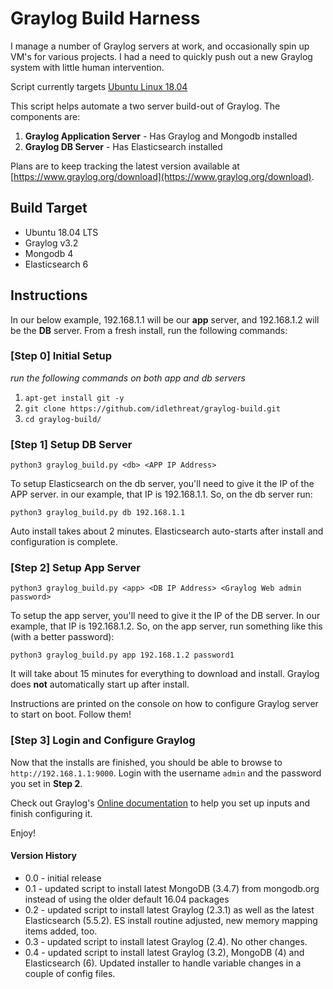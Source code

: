 # Graylog Build Harness

I manage a number of Graylog servers at work, and occasionally spin up VM's for various projects. I had a need to quickly push out a new Graylog system with little human intervention. 

Script currently targets [Ubuntu Linux 18.04](https://www.ubuntu.com/)

This script helps automate a two server build-out of Graylog. The components are:

1. __Graylog Application Server__ - Has Graylog and Mongodb installed
2. __Graylog DB Server__ - Has Elasticsearch installed

Plans are to keep tracking the latest version available at [https://www.graylog.org/download](https://www.graylog.org/download).

## Build Target

* Ubuntu 18.04 LTS
* Graylog v3.2
* Mongodb 4
* Elasticsearch 6

## Instructions

In our below example, 192.168.1.1 will be our __app__ server, and 192.168.1.2 will be the __DB__ server. From a fresh install, run the following commands:

### [Step 0] Initial Setup

_run the following commands on both app and db servers_

1. `apt-get install git -y`
2. `git clone https://github.com/idlethreat/graylog-build.git`
3. `cd graylog-build/`

### [Step 1] Setup DB Server

`python3 graylog_build.py <db> <APP IP Address>`

To setup Elasticsearch on the db server, you'll need to give it the IP of the APP server. in our example, that IP is 192.168.1.1. So, on the db server run:

`python3 graylog_build.py db 192.168.1.1`

Auto install takes about 2 minutes. Elasticsearch auto-starts after install and configuration is complete.

### [Step 2] Setup App Server

`python3 graylog_build.py <app> <DB IP Address> <Graylog Web admin password>`

To setup the app server, you'll need to give it the IP of the DB server. In our example, that IP is 192.168.1.2. So, on the app server, run something like this (with a better password):

`python3 graylog_build.py app 192.168.1.2 password1`

It will take about 15 minutes for everything to download and install. Graylog does __not__ automatically start up after install. 

Instructions are printed on the console on how to configure Graylog server to start on boot. Follow them!

### [Step 3] Login and Configure Graylog

Now that the installs are finished, you should be able to browse to `http://192.168.1.1:9000`. Login with the username `admin` and the password you set in __Step 2__.

Check out Graylog's [Online documentation](https://docs.graylog.org/en/3.0/pages/getting_started/web_console.html) to help you set up inputs and finish configuring it. 

Enjoy!


#### Version History

* 0.0 - initial release
* 0.1 - updated script to install latest MongoDB (3.4.7) from mongodb.org instead of using the older default 16.04 packages
* 0.2 - updated script to install latest Graylog (2.3.1) as well as the latest Elasticsearch (5.5.2). ES install routine adjusted, new memory mapping items added, too.
* 0.3 - updated script to install latest Graylog (2.4). No other changes.
* 0.4 - updated script to install latest Graylog (3.2), MongoDB (4) and Elasticsearch (6). Updated installer to handle variable changes in a couple of config files.
